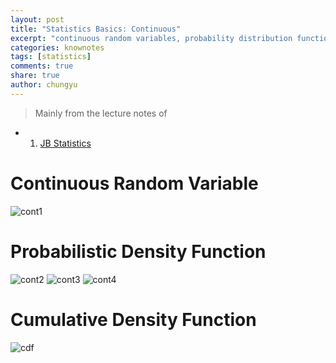 ```yaml
---
layout: post
title: "Statistics Basics: Continuous"
excerpt: "continuous random variables, probability distribution function, expected value, variance"
categories: knownotes
tags: [statistics]
comments: true
share: true
author: chungyu
---
```

> Mainly from the lecture notes of
* 1. [JB Statistics](http://www.jbstatistics.com/)


# Continuous Random Variable
![cont1]({{site.url}}/images/stat/cont1.png)
# Probabilistic Density Function
![cont2]({{site.url}}/images/stat/cont2.png)
![cont3]({{site.url}}/images/stat/cont3.png)
![cont4]({{site.url}}/images/stat/cont4.png)
# Cumulative Density Function
![cdf]({{site.url}}/images/stat/cdf.png)

